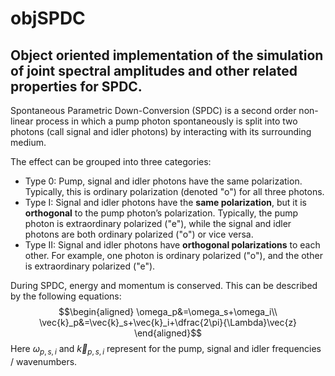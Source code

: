 # objSPDC
## Object oriented implementation of the simulation of joint spectral amplitudes and other related properties for SPDC.

Spontaneous Parametric Down-Conversion (SPDC) is a second order non-linear process in which a pump photon spontaneously is split into two photons (call signal and idler photons) by interacting with its surrounding medium. 

The effect can be grouped into three categories:
- Type 0: Pump, signal and idler photons have the same polarization. Typically, this is ordinary polarization (denoted "o") for all three photons.
- Type I: Signal and idler photons have the **same polarization**, but it is **orthogonal** to the pump photon’s polarization. Typically, the pump photon is extraordinary polarized ("e"), while the signal and idler photons are both ordinary polarized ("o") or vice versa.
- Type II: Signal and idler photons have **orthogonal polarizations** to each other. For example, one photon is ordinary polarized ("o"), and the other is extraordinary polarized ("e").

During SPDC, energy and momentum is conserved. This can be described by the following equations:
$$\begin{aligned}
    \omega_p&=\omega_s+\omega_i\\
    \vec{k}_p&=\vec{k}_s+\vec{k}_i+\dfrac{2\pi}{\Lambda}\vec{z}
\end{aligned}$$
Here $\omega_{p,s,i}$ and $\vec{k}_{p,s,i}$ represent for the pump, signal and idler frequencies / wavenumbers. 